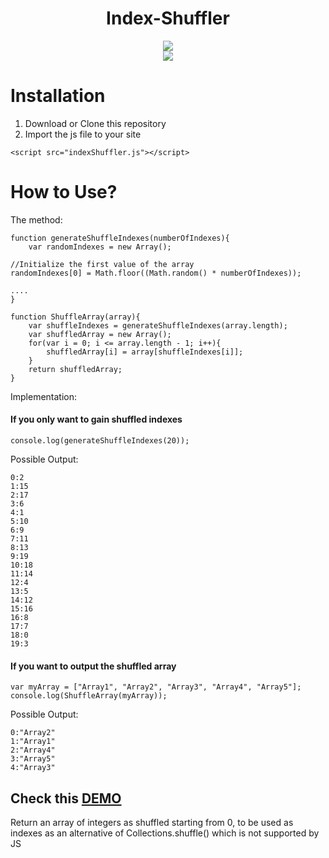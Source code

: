 <div align="center">
  <h1 align="center">Index-Shuffler</h1>
  <a align="center" href="http://javascript.com"><img src="https://pluralsight.imgix.net/paths/path-icons/javascript-36f5949a45.png?w=70"/></a>
	<br/>
  <img align="center" src="https://img.shields.io/npm/l/express.svg"/>
</div>

# Installation

<ol>
	<li>Download or Clone this repository</li>
	<li>Import the js file to your site</li>
</ol>

```
<script src="indexShuffler.js"></script>	
```

# How to Use?

The method:
```
function generateShuffleIndexes(numberOfIndexes){
	var randomIndexes = new Array();

//Initialize the first value of the array
randomIndexes[0] = Math.floor((Math.random() * numberOfIndexes));

....
}

function ShuffleArray(array){
	var shuffleIndexes = generateShuffleIndexes(array.length);	
	var shuffledArray = new Array();
	for(var i = 0; i <= array.length - 1; i++){
		shuffledArray[i] = array[shuffleIndexes[i]];
	}
	return shuffledArray;
}
```

Implementation:

<h4>If you only want to gain shuffled indexes</h4>

```
console.log(generateShuffleIndexes(20));
```

Possible Output:
```
0:2
1:15
2:17
3:6
4:1
5:10
6:9
7:11
8:13
9:19
10:18
11:14
12:4
13:5
14:12
15:16
16:8
17:7
18:0
19:3
```

<h4>If you want to output the shuffled array</h4>

```
var myArray = ["Array1", "Array2", "Array3", "Array4", "Array5"];
console.log(ShuffleArray(myArray));
```

Possible Output:
```
0:"Array2"
1:"Array1"
2:"Array4"
3:"Array5"
4:"Array3"
```

<h2>Check this <a href="https://gicontz.github.io/Index-Shuffler/">DEMO</a></h2>
Return an array of integers as shuffled starting from 0, to be used as indexes as an alternative of Collections.shuffle() which is not supported by JS
